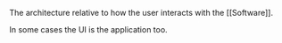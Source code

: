 The architecture relative to how the user interacts with the [[Software]].

In some cases the UI is the application too.